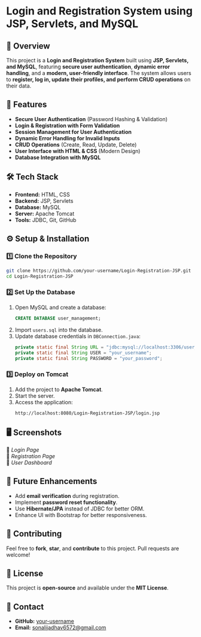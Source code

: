 # Login and Registration System using JSP, Servlets, and MySQL

## 📌 Overview
This project is a **Login and Registration System** built using **JSP, Servlets, and MySQL**, featuring **secure user authentication**, **dynamic error handling**, and a **modern, user-friendly interface**. The system allows users to **register, log in, update their profiles, and perform CRUD operations** on their data.

## 🚀 Features
- **Secure User Authentication** (Password Hashing & Validation)
- **Login & Registration with Form Validation**
- **Session Management for User Authentication**
- **Dynamic Error Handling for Invalid Inputs**
- **CRUD Operations** (Create, Read, Update, Delete)
- **User Interface with HTML & CSS** (Modern Design)
- **Database Integration with MySQL**

## 🛠️ Tech Stack
- **Frontend:** HTML, CSS
- **Backend:** JSP, Servlets
- **Database:** MySQL
- **Server:** Apache Tomcat
- **Tools:** JDBC, Git, GitHub


## ⚙️ Setup & Installation
### 1️⃣ Clone the Repository
```bash
git clone https://github.com/your-username/Login-Registration-JSP.git
cd Login-Registration-JSP
```
### 2️⃣ Set Up the Database
1. Open MySQL and create a database:
   ```sql
   CREATE DATABASE user_management;
   ```
2. Import `users.sql` into the database.
3. Update database credentials in `DBConnection.java`:
   ```java
   private static final String URL = "jdbc:mysql://localhost:3306/user_management";
   private static final String USER = "your_username";
   private static final String PASSWORD = "your_password";
   ```

### 3️⃣ Deploy on Tomcat
1. Add the project to **Apache Tomcat**.
2. Start the server.
3. Access the application:
   ```
   http://localhost:8080/Login-Registration-JSP/login.jsp
   ```

## 🖥️ Screenshots
🔹 *Login Page*  
🔹 *Registration Page*  
🔹 *User Dashboard*  


## 🎯 Future Enhancements
- Add **email verification** during registration.
- Implement **password reset functionality**.
- Use **Hibernate/JPA** instead of JDBC for better ORM.
- Enhance UI with Bootstrap for better responsiveness.

## 🤝 Contributing
Feel free to **fork**, **star**, and **contribute** to this project. Pull requests are welcome!

## 📜 License
This project is **open-source** and available under the **MIT License**.

## 📩 Contact
- **GitHub:** [your-username](https://github.com/sonalijadhav8140)
- **Email:** sonalijadhav6572@gmail.com

